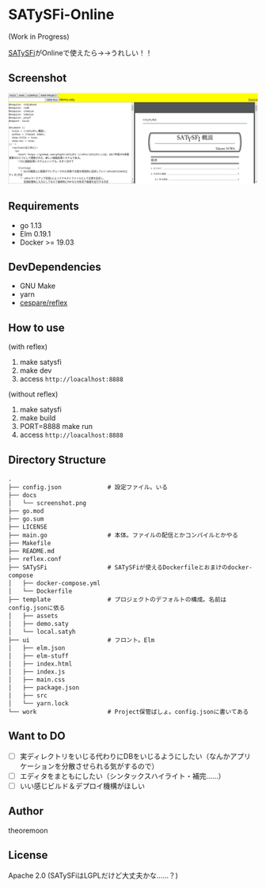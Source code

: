 # SATySFi-Online
(Work in Progress)

[SATySFi](https://github.com/gfngfn/SATySFi)がOnlineで使えたら→→うれしい！！

## Screenshot

![](docs/screenshot.png)

## Requirements

- go 1.13
- Elm 0.19.1
- Docker >= 19.03

## DevDependencies

- GNU Make
- yarn
- [cespare/reflex](https://github.com/cespare/reflex)

## How to use

(with reflex)

1. make satysfi
2. make dev
3. access `http://loacalhost:8888`

(without reflex)
1. make satysfi
2. make build
3. PORT=8888 make run
4. access `http://loacalhost:8888`


## Directory Structure

```
.
├── config.json             # 設定ファイル。いる
├── docs
│   └── screenshot.png
├── go.mod
├── go.sum
├── LICENSE
├── main.go                 # 本体。ファイルの配信とかコンパイルとかやる
├── Makefile
├── README.md
├── reflex.conf
├── SATySFi                 # SATySFiが使えるDockerfileとおまけのdocker-compose
│   ├── docker-compose.yml
│   └── Dockerfile
├── template                # プロジェクトのデフォルトの構成。名前はconfig.jsonに依る
│   ├── assets
│   ├── demo.saty
│   └── local.satyh
├── ui                      # フロント。Elm
│   ├── elm.json
│   ├── elm-stuff
│   ├── index.html
│   ├── index.js
│   ├── main.css
│   ├── package.json
│   ├── src
│   └── yarn.lock
└── work                    # Project保管ばしょ。config.jsonに書いてある

```

## Want to DO

- [ ] 実ディレクトリをいじる代わりにDBをいじるようにしたい（なんかアプリケーションを分散させられる気がするので）
- [ ] エディタをまともにしたい（シンタックスハイライト・補完……）
- [ ] いい感じビルド＆デプロイ機構がほしい

## Author

theoremoon

## License

Apache 2.0 (SATySFiはLGPLだけど大丈夫かな……？)
